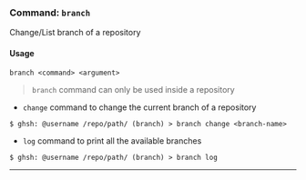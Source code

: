 ### Command: `branch`

Change/List branch of a repository

#### Usage
`branch <command> <argument>`

>  `branch` command can only be used inside a repository

* `change` command to change the current branch of a repository
```shell
$ ghsh: @username /repo/path/ (branch) > branch change <branch-name>
```
* `log` command to print all the available branches
```shell
$ ghsh: @username /repo/path/ (branch) > branch log
```
***